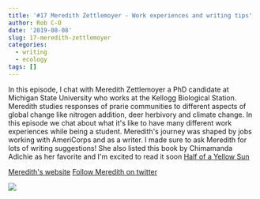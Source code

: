 ```yaml
---
title: '#17 Meredith Zettlemoyer - Work experiences and writing tips'
author: Rob C-O
date: '2019-08-08'
slug: 17-meredith-zettlemoyer
categories:
  - writing
  - ecology
tags: []
---
```


In this episode, I chat with Meredith Zettlemoyer a PhD candidate at Michigan State University who works at the Kellogg Biological Station. Meredith studies responses of prarie communities to different aspects of global change like nitrogen addition, deer herbivory and climate change.  In this episode we chat about what it's like to have many different work experiences while being a student. Meredith's journey was shaped by jobs working with AmeriCorps and as a writer. I made sure to ask Meredith for lots of writing suggestions! She also listed this book by Chimamanda Adichie as her favorite and I'm excited to read it soon [Half of a Yellow Sun](https://www.goodreads.com/book/show/18749.Half_of_a_Yellow_Sun)

[Meredith's website](https://meredithzettlemoyer.weebly.com/)
[Follow Meredith on twitter](https://twitter.com/mazettlemoyer?lang=en)

![](https://meredithzettlemoyer.weebly.com/uploads/9/1/5/9/91596004/untitled.jpg)